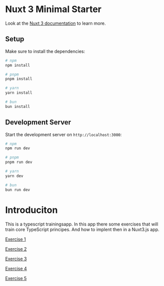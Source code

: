 # Nuxt 3 Minimal Starter

Look at the [Nuxt 3 documentation](https://nuxt.com/docs/getting-started/introduction) to learn more.

## Setup

Make sure to install the dependencies:

```bash
# npm
npm install

# pnpm
pnpm install

# yarn
yarn install

# bun
bun install
```

## Development Server

Start the development server on `http://localhost:3000`:

```bash
# npm
npm run dev

# pnpm
pnpm run dev

# yarn
yarn dev

# bun
bun run dev
```

# Introduciton

This is a typescript trainingsapp. In this app there some exercises that will train core TypeScript principes. And how to implent then in a Nuxt3.js app.

[Exercise 1](/static/exercises/exercise1.md)

[Exercise 2](/static/exercises/exercise2.md)

[Exercise 3](/static/exercises/exercise3.md)

[Exercise 4](/static/exercises/exercise4.md)

[Exercise 5](/static/exercises/exercise5.md)
